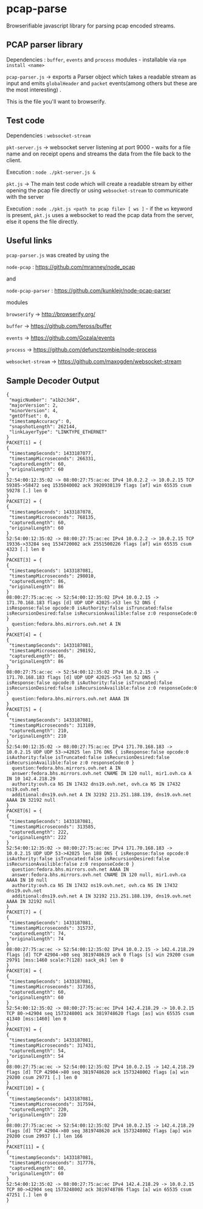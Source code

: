 # pcap-parse
Browserifiable javascript library for parsing pcap encoded streams.

PCAP parser library
----------------
Dependencies : `buffer`, `events` and `process` modules - installable 
via `npm install <name>`

`pcap-parser.js` -> exports a Parser object which takes a readable stream 
as input and emits `globalHeader` and `packet` events(among others but 
these are the most interesting) . 

This is the file you'll want to browserify.

Test code
--------
Dependencies : `websocket-stream`

`pkt-server.js` -> websocket server listening at port 9000 - waits for a 
file name and on receipt opens and streams the data from the file back 
to the client.

Execution : `node ./pkt-server.js &`

`pkt.js` -> The main test code which will create a readable stream by 
either opening the pcap file directly or using `websocket-stream` to 
communicate with the server

Execution : `node ./pkt.js <path to pcap file> [ ws ]` - if the `ws` 
keyword is present, `pkt.js` uses a websocket to read the pcap data from 
the server, else it opens the file directly.

Useful links
----------
`pcap-parser.js` was created by using the

`node-pcap` : https://github.com/mranney/node_pcap

and

`node-pcap-parser` : https://github.com/kunklejr/node-pcap-parser

modules

`browserify` -> http://browserify.org/

`buffer`        -> https://github.com/feross/buffer

`events`       -> https://github.com/Gozala/events

`process`     -> https://github.com/defunctzombie/node-process

`websocket-stream` -> https://github.com/maxogden/websocket-stream


Sample Decoder Output
---------------------
```
{
 "magicNumber": "a1b2c3d4",
 "majorVersion": 2,
 "minorVersion": 4,
 "gmtOffset": 0,
 "timestampAccuracy": 0,
 "snapshotLength": 262144,
 "linkLayerType": "LINKTYPE_ETHERNET"
}
PACKET[1] = {
{
 "timestampSeconds": 1433187077,
 "timestampMicroseconds": 266331,
 "capturedLength": 60,
 "originalLength": 60
}
52:54:00:12:35:02 -> 08:00:27:75:ac:ec IPv4 10.0.2.2 -> 10.0.2.15 TCP 59385->58472 seq 1535040002 ack 3920938139 flags [af] win 65535 csum 59278 [.] len 0
}
PACKET[2] = {
{
 "timestampSeconds": 1433187078,
 "timestampMicroseconds": 768135,
 "capturedLength": 60,
 "originalLength": 60
}
52:54:00:12:35:02 -> 08:00:27:75:ac:ec IPv4 10.0.2.2 -> 10.0.2.15 TCP 19336->33284 seq 1534720002 ack 2551500226 flags [af] win 65535 csum 4323 [.] len 0
}
PACKET[3] = {
{
 "timestampSeconds": 1433187081,
 "timestampMicroseconds": 298010,
 "capturedLength": 86,
 "originalLength": 86
}
08:00:27:75:ac:ec -> 52:54:00:12:35:02 IPv4 10.0.2.15 -> 171.70.168.183 flags [d] UDP UDP 42025->53 len 52 DNS { isResponse:false opcode:0 isAuthority:false isTruncated:false isRecursionDesired:false isRecursionAvailible:false z:0 responseCode:0 }
  question:fedora.bhs.mirrors.ovh.net A IN
}
PACKET[4] = {
{
 "timestampSeconds": 1433187081,
 "timestampMicroseconds": 298192,
 "capturedLength": 86,
 "originalLength": 86
}
08:00:27:75:ac:ec -> 52:54:00:12:35:02 IPv4 10.0.2.15 -> 171.70.168.183 flags [d] UDP UDP 42025->53 len 52 DNS { isResponse:false opcode:0 isAuthority:false isTruncated:false isRecursionDesired:false isRecursionAvailible:false z:0 responseCode:0 }
  question:fedora.bhs.mirrors.ovh.net AAAA IN
}
PACKET[5] = {
{
 "timestampSeconds": 1433187081,
 "timestampMicroseconds": 313189,
 "capturedLength": 210,
 "originalLength": 210
}
52:54:00:12:35:02 -> 08:00:27:75:ac:ec IPv4 171.70.168.183 -> 10.0.2.15 UDP UDP 53->42025 len 176 DNS { isResponse:false opcode:0 isAuthority:false isTruncated:false isRecursionDesired:false isRecursionAvailible:false z:0 responseCode:0 }
  question:fedora.bhs.mirrors.ovh.net A IN
  answer:fedora.bhs.mirrors.ovh.net CNAME IN 120 null, mir1.ovh.ca A IN 10 142.4.218.29
  authority:ovh.ca NS IN 17432 dns19.ovh.net, ovh.ca NS IN 17432 ns19.ovh.net
  additional:dns19.ovh.net A IN 32192 213.251.188.139, dns19.ovh.net AAAA IN 32192 null
}
PACKET[6] = {
{
 "timestampSeconds": 1433187081,
 "timestampMicroseconds": 313585,
 "capturedLength": 222,
 "originalLength": 222
}
52:54:00:12:35:02 -> 08:00:27:75:ac:ec IPv4 171.70.168.183 -> 10.0.2.15 UDP UDP 53->42025 len 188 DNS { isResponse:false opcode:0 isAuthority:false isTruncated:false isRecursionDesired:false isRecursionAvailible:false z:0 responseCode:0 }
  question:fedora.bhs.mirrors.ovh.net AAAA IN
  answer:fedora.bhs.mirrors.ovh.net CNAME IN 120 null, mir1.ovh.ca AAAA IN 10 null
  authority:ovh.ca NS IN 17432 ns19.ovh.net, ovh.ca NS IN 17432 dns19.ovh.net
  additional:dns19.ovh.net A IN 32192 213.251.188.139, dns19.ovh.net AAAA IN 32192 null
}
PACKET[7] = {
{
 "timestampSeconds": 1433187081,
 "timestampMicroseconds": 315737,
 "capturedLength": 74,
 "originalLength": 74
}
08:00:27:75:ac:ec -> 52:54:00:12:35:02 IPv4 10.0.2.15 -> 142.4.218.29 flags [d] TCP 42904->80 seq 3819748619 ack 0 flags [s] win 29200 csum 29791 [mss:1460 scale:7(128) sack_ok] len 0
}
PACKET[8] = {
{
 "timestampSeconds": 1433187081,
 "timestampMicroseconds": 317365,
 "capturedLength": 60,
 "originalLength": 60
}
52:54:00:12:35:02 -> 08:00:27:75:ac:ec IPv4 142.4.218.29 -> 10.0.2.15 TCP 80->42904 seq 1573248001 ack 3819748620 flags [as] win 65535 csum 41340 [mss:1460] len 0
}
PACKET[9] = {
{
 "timestampSeconds": 1433187081,
 "timestampMicroseconds": 317431,
 "capturedLength": 54,
 "originalLength": 54
}
08:00:27:75:ac:ec -> 52:54:00:12:35:02 IPv4 10.0.2.15 -> 142.4.218.29 flags [d] TCP 42904->80 seq 3819748620 ack 1573248002 flags [a] win 29200 csum 29771 [.] len 0
}
PACKET[10] = {
{
 "timestampSeconds": 1433187081,
 "timestampMicroseconds": 317594,
 "capturedLength": 220,
 "originalLength": 220
}
08:00:27:75:ac:ec -> 52:54:00:12:35:02 IPv4 10.0.2.15 -> 142.4.218.29 flags [d] TCP 42904->80 seq 3819748620 ack 1573248002 flags [ap] win 29200 csum 29937 [.] len 166
}
PACKET[11] = {
{
 "timestampSeconds": 1433187081,
 "timestampMicroseconds": 317776,
 "capturedLength": 60,
 "originalLength": 60
}
52:54:00:12:35:02 -> 08:00:27:75:ac:ec IPv4 142.4.218.29 -> 10.0.2.15 TCP 80->42904 seq 1573248002 ack 3819748786 flags [a] win 65535 csum 47251 [.] len 0
}


```
